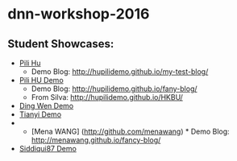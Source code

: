 # dnn-workshop-2016

## Student Showcases:

   * [Pili Hu](https://github.com/hupilidemo)
      * Demo Blog: http://hupilidemo.github.io/my-test-blog/
   * [Pili HU Demo](https://github.com/hupilidemo)
      * Demo Blog: http://hupilidemo.github.io/fany-blog/
      * From Silva: http://hupilidemo.github.io/HKBU/
   * [Ding Wen Demo](http://mozziegoround.github.io/mainpage/)
   * [Tianyi Demo](http://chaotianyi.github.io/initiumlab.com/)
   *    * [Mena WANG] (http://github.com/menawang)
      * Demo Blog: http://menawang.github.io/fancy-blog/
  * [Siddiqui87 Demo](http://siddiqui87.github.io/Sid//)


